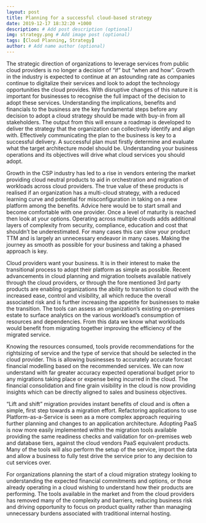```yaml
---
layout: post
title: Planning for a successful cloud-based strategy
date: 2019-12-17 18:32:20 +1000
description: # Add post description (optional)
img: strategy.png # Add image post (optional)
tags: [Cloud Planning, Strategy]
author: # Add name author (optional)
---
```


The strategic direction of organizations to leverage services from public cloud providers is no longer a decision of “if” but “when and how”. Growth in the industry is expected to continue at an astounding rate as companies continue to digitalize their services and look to adopt the technology opportunities the cloud provides. With disruptive changes of this nature it is important for businesses to recognise the full impact of the decision to adopt these services. Understanding the implications, benefits and financials to the business are the key fundamental steps before any decision to adopt a cloud strategy should be made with buy-in from all stakeholders. The output from this will ensure a roadmap is developed to deliver the strategy that the organization can collectively identify and align with. Effectively communicating the plan to the business is key to a successful delivery. A successful plan must firstly determine and evaluate what the target architecture model should be. Understanding your business operations and its objectives will drive what cloud services you should adopt.

Growth in the CSP industry has led to a rise in vendors entering the market providing cloud neutral products to aid in orchestration and migration of workloads across cloud providers. The true value of these products is realised if an organization has a multi-cloud strategy, with a reduced learning curve and potential for misconfiguration in taking on a new platform among the benefits. Advice here would be to start small and become comfortable with one provider. Once a level of maturity is reached then look at your options. Operating across multiple clouds adds additional layers of complexity from security, compliance, education and cost that shouldn’t be underestimated. For many cases this can slow your product TTM and is largely an unnecessary endeavor in many cases. Making the journey as smooth as possible for your business and taking a phased approach is key.

Cloud providers want your business. It is in their interest to make the transitional process to adopt their platform as simple as possible. Recent advancements in cloud planning and migration toolsets available natively through the cloud providers, or through the fore mentioned 3rd party products are enabling organizations the ability to transition to cloud with the increased ease, control and visibility, all which reduce the overall associated risk and is further increasing the appetite for businesses to make the transition. The tools can assess an organization’s existing on-premises estate to surface analytics on the various workload’s consumption of resources and dependencies. From this data we know what workloads would benefit from migrating together improving the efficiency of the migrated service.

Knowing the resources consumed, tools provide recommendations for the rightsizing of service and the type of service that should be selected in the cloud provider. This is allowing businesses to accurately accurate forcast financial modelling based on the recommended services. We can now understand with far greater accuracy expected operational budget prior to any migrations taking place or expense being incurred in the cloud. The financial consolidation and fine grain visibility in the cloud is now providing insights which can be directly aligned to sales and business objectives.

“Lift and shift” migration provides instant benefits of cloud and is often a simple, first step towards a migration effort. Refactoring applications to use Platform-as-a-Service is seen as a more complex approach requiring further planning and changes to an application architecture. Adopting PaaS is now more easily implemented within the migration tools available providing the same readiness checks and validation for on-premises web and database tiers, against the cloud vendors PaaS equivalent products. Many of the tools will also perform the setup of the service, import the data and allow a business to fully test drive the service prior to any decision to cut services over.

For organizations planning the start of a cloud migration strategy looking to understanding the expected financial commitments and options, or those already operating in a cloud wishing to understand how their products are performing. The tools available in the market and from the cloud providers has removed many of the complexity and barriers, reducing business risk and driving opportunity to focus on product quality rather than managing unnecessary burdens associated with traditional internal hosting.
